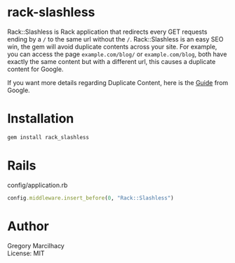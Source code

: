 rack-slashless
==============

Rack::Slashless is Rack application that redirects every GET requests ending by a ````/```` to the same url without the ````/````.
Rack::Slashless is an easy SEO win, the gem will avoid duplicate contents across your site. For example, you can access the page ````example.com/blog/```` or ````example.com/blog````, both have exactly the same content but with a different url, this causes a duplicate content for Google.

If you want more details regarding Duplicate Content, here is the [Guide](http://support.google.com/webmasters/bin/answer.py?hl=en&answer=66359) from Google.

Installation
============

````Ruby
gem install rack_slashless
````

Rails
=====

config/application.rb
````Ruby
config.middleware.insert_before(0, "Rack::Slashless")
````

Author
======

Gregory Marcilhacy<br/>
License: MIT